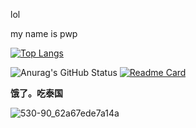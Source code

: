 lol

my name is pwp

[![Top Langs](https://github-readme-stats.vercel.app/api/top-langs/?username=pwp114514)](https://github.com/anuraghazra/github-readme-stats)

![Anurag's GitHub Status](https://github-readme-stats.vercel.app/api?username=pwp114514&show_icons=true&locale=cn&text_color=FF0000&icon_color=FFFF00&bg_color=FFFF0000,FFFF6400,FFFFFF00,FF96DD56,FF00DD56,FF3CDDB4,FF3232FF,FF7832BA,FFC832FF,FFFF64FF,FFFF6464,FFFF3232-)
[![Readme Card](https://github-readme-stats.vercel.app/api/pin/?username=pwp114514&repo=Fear-2-Fear-engine)](https://github.com/pwp114514/Fear-2-Fear-engine)

______饿了。吃泰国______

![530-90_62a67ede7a14a](https://t7.baidu.com/it/u=1060220057,2676986702&fm=3035&app=3035&size=r3,2&q=75&n=0&g=4n&f=JPEG&fmt=auto&maxorilen2heic=2000000?s=D20006AC44C3ECE30EBEFC610300F068)
